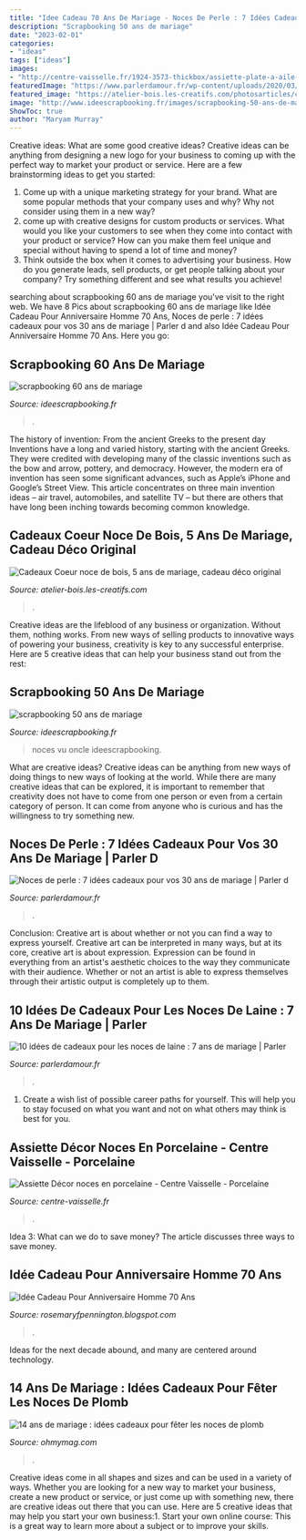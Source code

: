 ```yaml
---
title: "Idee Cadeau 70 Ans De Mariage - Noces De Perle : 7 Idées Cadeaux Pour Vos 30 Ans De Mariage"
description: "Scrapbooking 50 ans de mariage"
date: "2023-02-01"
categories:
- "ideas"
tags: ["ideas"]
images:
- "http://centre-vaisselle.fr/1924-3573-thickbox/assiette-plate-a-aile-fryderyka-24-cm-diam.jpg"
featuredImage: "https://www.parlerdamour.fr/wp-content/uploads/2020/03/cadeau-noces-de-perle-scaled.jpg"
featured_image: "https://atelier-bois.les-creatifs.com/photosarticles/coeur_noce_bois_ans_detail1_600.jpg"
image: "http://www.ideescrapbooking.fr/images/scrapbooking-50-ans-de-mariage_5.jpg"
ShowToc: true
author: "Maryam Murray"
---
```



Creative ideas: What are some good creative ideas?
Creative ideas can be anything from designing a new logo for your business to coming up with the perfect way to market your product or service. Here are a few brainstorming ideas to get you started: 
1. Come up with a unique marketing strategy for your brand. What are some popular methods that your company uses and why? Why not consider using them in a new way? 
2. come up with creative designs for custom products or services. What would you like your customers to see when they come into contact with your product or service? How can you make them feel unique and special without having to spend a lot of time and money? 
3. Think outside the box when it comes to advertising your business. How do you generate leads, sell products, or get people talking about your company? Try something different and see what results you achieve!

	

		
searching about scrapbooking 60 ans de mariage you've visit to the right web. We have 8 Pics about scrapbooking 60 ans de mariage like Idée Cadeau Pour Anniversaire Homme 70 Ans, Noces de perle : 7 idées cadeaux pour vos 30 ans de mariage | Parler d and also Idée Cadeau Pour Anniversaire Homme 70 Ans. Here you go:
		
    
## Scrapbooking 60 Ans De Mariage

<img loading=lazy src="http://www.ideescrapbooking.fr/images/scrapbooking-60-ans-de-mariage_6.jpg" onerror="this.onerror=null;this.src='https://tse1.mm.bing.net/th?id=OIP.JrXhxtHNl1Puf_1c5Au-7QHaKI&amp;pid=15.1';" alt="scrapbooking 60 ans de mariage">

_Source: ideescrapbooking.fr_

>. 

	

The history of invention: From the ancient Greeks to the present day
Inventions have a long and varied history, starting with the ancient Greeks. They were credited with developing many of the classic inventions such as the bow and arrow, pottery, and democracy. However, the modern era of invention has seen some significant advances, such as Apple’s iPhone and Google’s Street View. This article concentrates on three main invention ideas – air travel, automobiles, and satellite TV – but there are others that have long been inching towards becoming common knowledge.

    
## Cadeaux Coeur Noce De Bois, 5 Ans De Mariage, Cadeau Déco Original

<img loading=lazy src="https://atelier-bois.les-creatifs.com/photosarticles/coeur_noce_bois_ans_detail1_600.jpg" onerror="this.onerror=null;this.src='https://tse4.mm.bing.net/th?id=OIP.57zx8y55IzSn4kUHf0zk1gHaHa&amp;pid=15.1';" alt="Cadeaux Coeur noce de bois, 5 ans de mariage, cadeau déco original">

_Source: atelier-bois.les-creatifs.com_

>. 

	

Creative ideas are the lifeblood of any business or organization. Without them, nothing works. From new ways of selling products to innovative ways of powering your business, creativity is key to any successful enterprise. Here are 5 creative ideas that can help your business stand out from the rest:

    
## Scrapbooking 50 Ans De Mariage

<img loading=lazy src="http://www.ideescrapbooking.fr/images/scrapbooking-50-ans-de-mariage_5.jpg" onerror="this.onerror=null;this.src='https://tse3.mm.bing.net/th?id=OIP.2iEvCmat0nnXa2Vploe8CwHaJ4&amp;pid=15.1';" alt="scrapbooking 50 ans de mariage">

_Source: ideescrapbooking.fr_

>noces vu oncle ideescrapbooking. 

	

What are creative ideas?
Creative ideas can be anything from new ways of doing things to new ways of looking at the world. While there are many creative ideas that can be explored, it is important to remember that creativity does not have to come from one person or even from a certain category of person. It can come from anyone who is curious and has the willingness to try something new.

    
## Noces De Perle : 7 Idées Cadeaux Pour Vos 30 Ans De Mariage | Parler D

<img loading=lazy src="https://www.parlerdamour.fr/wp-content/uploads/2020/03/cadeau-noces-de-perle-scaled.jpg" onerror="this.onerror=null;this.src='https://tse3.mm.bing.net/th?id=OIP.55s23fJj1_guCyweAOvitAHaE8&amp;pid=15.1';" alt="Noces de perle : 7 idées cadeaux pour vos 30 ans de mariage | Parler d">

_Source: parlerdamour.fr_

>. 

	

Conclusion: Creative art is about whether or not you can find a way to express yourself.
Creative art can be interpreted in many ways, but at its core, creative art is about expression. Expression can be found in everything from an artist's aesthetic choices to the way they communicate with their audience. Whether or not an artist is able to express themselves through their artistic output is completely up to them.

    
## 10 Idées De Cadeaux Pour Les Noces De Laine : 7 Ans De Mariage | Parler

<img loading=lazy src="https://www.parlerdamour.fr/wp-content/uploads/2019/06/idees-cadeaux-noces-de-laine-7-ans-mariage.jpg" onerror="this.onerror=null;this.src='https://tse4.mm.bing.net/th?id=OIP.EshFt5A5S_LW-Llail9nPgHaE7&amp;pid=15.1';" alt="10 idées de cadeaux pour les noces de laine : 7 ans de mariage | Parler">

_Source: parlerdamour.fr_

>. 

	

1. Create a wish list of possible career paths for yourself. This will help you to stay focused on what you want and not on what others may think is best for you. 

    
## Assiette Décor Noces En Porcelaine - Centre Vaisselle - Porcelaine

<img loading=lazy src="http://centre-vaisselle.fr/1924-3573-thickbox/assiette-plate-a-aile-fryderyka-24-cm-diam.jpg" onerror="this.onerror=null;this.src='https://tse3.mm.bing.net/th?id=OIP._fWhhB7rpRwA3wBPDSN9LAHaHa&amp;pid=15.1';" alt="Assiette Décor noces en porcelaine - Centre Vaisselle - Porcelaine">

_Source: centre-vaisselle.fr_

>. 

	

Idea 3: What can we do to save money?
The article discusses three ways to save money.

    
## Idée Cadeau Pour Anniversaire Homme 70 Ans

<img loading=lazy src="https://lh3.googleusercontent.com/proxy/32cqI0U1U5pjGIqcv7vBo3dt6H8UMmmhwNttFefIn961L0JfxS3A-0ufb0cBQPQ8PvU-mptXhUs2crxLSJsJIwrl9zgwAhd0TDuQQFMDoSrOirbWfZP3E-_27EdF9IvdnSQCWxrtg1HYwxbiFTY=w1200-h630-p-k-no-nu" onerror="this.onerror=null;this.src='https://tse1.mm.bing.net/th?id=OIP.R7YBQ0-YHg79nAmCtsRZtAHaC9&amp;pid=15.1';" alt="Idée Cadeau Pour Anniversaire Homme 70 Ans">

_Source: rosemaryfpennington.blogspot.com_

>. 

	

Ideas for the next decade abound, and many are centered around technology.

    
## 14 Ans De Mariage : Idées Cadeaux Pour Fêter Les Noces De Plomb

<img loading=lazy src="https://img.ohmymag.com/article/1280/couple/noces-de-plomb_1541c6811280000f511926c2c15212ef8bfc159e.jpg" onerror="this.onerror=null;this.src='https://tse4.mm.bing.net/th?id=OIP.PlaySG_QqGuqle5JdX_NoQHaEK&amp;pid=15.1';" alt="14 ans de mariage : idées cadeaux pour fêter les noces de plomb">

_Source: ohmymag.com_

>. 

	

Creative ideas come in all shapes and sizes and can be used in a variety of ways. Whether you are looking for a new way to market your business, create a new product or service, or just come up with something new, there are creative ideas out there that you can use. Here are 5 creative ideas that may help you start your own business:1. Start your own online course: This is a great way to learn more about a subject or to improve your skills.

